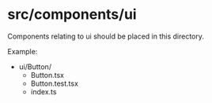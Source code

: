 # src/components/ui

Components relating to ui should be placed in this directory.

Example:

- ui/Button/
  - Button.tsx
  - Button.test.tsx
  - index.ts
